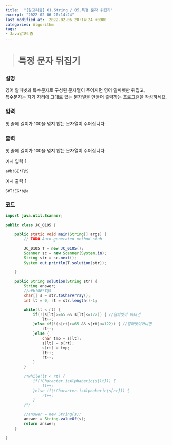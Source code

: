 ```yaml
---
title:  "[알고리즘] 01.String / 05.특정 문자 뒤집기"
excerpt: "2022-02-06 20:14:24"
last_modified_at:  2022-02-06 20:14:24 +0900
categories: Algorithm
tags:
- Java알고리즘
---
```


># 특정 문자 뒤집기  

### 설명  

영어 알파벳과 특수문자로 구성된 문자열이 주어지면 영어 알파벳만 뒤집고,  
특수문자는 자기 자리에 그대로 있는 문자열을 만들어 출력하는 프로그램을 작성하세요.  


### 입력  

첫 줄에 길이가 100을 넘지 않는 문자열이 주어집니다.  


### 출력  

첫 줄에 길이가 100을 넘지 않는 문자열이 주어집니다.  


예시 입력 1   
```
a#b!GE*T@S
```
예시 출력 1  
```
S#T!EG*b@a
```

### 코드  

```java
import java.util.Scanner;

public class JC_0105 {

	public static void main(String[] args) {
		// TODO Auto-generated method stub

		JC_0105 T = new JC_0105();
		Scanner sc = new Scanner(System.in);
		String str = sc.next();
		System.out.println(T.solution(str));

	}

	public String solution(String str) {
		String answer;
		//a#b!GE*T@S
		char[] s = str.toCharArray();
		int lt = 0, rt = str.length()-1;

		while(lt < rt) {
			if(!(s[lt]>=65 && s[lt]<=122)) { //알파벳이 아니면
				lt++;
			}else if(!(s[rt]>=65 && s[rt]<=122)) { //알파벳이아니면
				rt--;
			}else {
				char tmp = s[lt];
				s[lt] = s[rt];
				s[rt] = tmp;
				lt++;
				rt--;
			}
		}

		/*while(lt < rt) {
			if(!Character.isAlphabetic(s[lt])) {
				lt++;
			}else if(!Character.isAlphabetic(s[rt])) {
				rt++;
			}
		}*/

		//answer = new String(s);
		answer = String.valueOf(s);
		return answer;
	}

}



```
